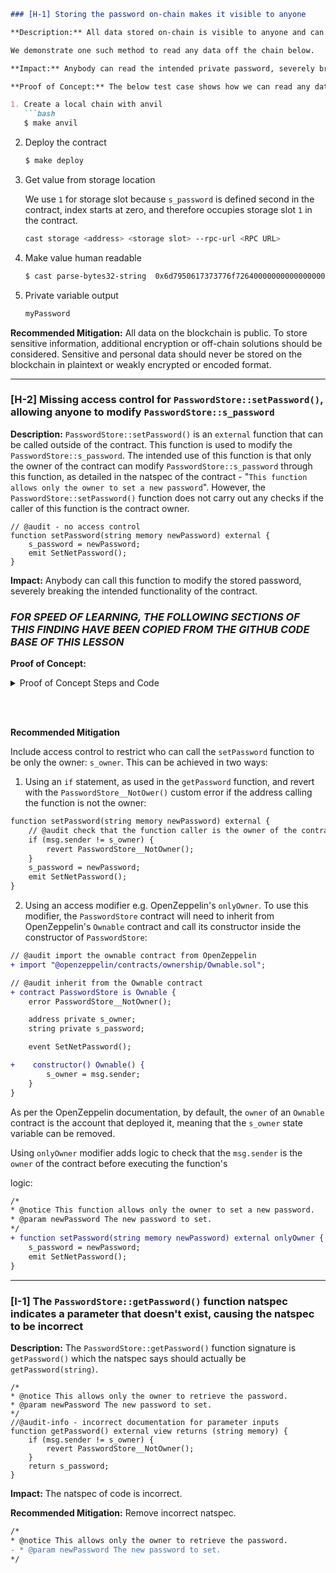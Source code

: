 
```markdown
### [H-1] Storing the password on-chain makes it visible to anyone

**Description:** All data stored on-chain is visible to anyone and can be read by anyone, regardless of any Solidity visibility keywords applied to variables. The `PasswordStore::s_password` variable is intended to securely and privately store a password set by the user, and only read by the user through the `PasswordStore::getPassword()` function which has an only owner check and revert. However, the `PasswordStore::s_password` variable is not private because it is stored on-chain.

We demonstrate one such method to read any data off the chain below.

**Impact:** Anybody can read the intended private password, severely breaking the functionality and intended service of the protocol.

**Proof of Concept:** The below test case shows how we can read any data from the blockchain.

1. Create a local chain with anvil
   ```bash
   $ make anvil
   ```

2. Deploy the contract
   ```bash
   $ make deploy
   ```

3. Get value from storage location

    We use `1` for storage slot because `s_password` is defined second in the contract, index starts at zero, and therefore occupies storage slot `1` in the contract.
   ```bash
   cast storage <address> <storage slot> --rpc-url <RPC URL>
   ```

4. Make value human readable
   ```bash
   $ cast parse-bytes32-string  0x6d7950617373776f726400000000000000000000000000000000000000000014
   ```

5. Private variable output
   ```bash
   myPassword
   ```

**Recommended Mitigation:** All data on the blockchain is public. To store sensitive information, additional encryption or off-chain solutions should be considered. Sensitive and personal data should never be stored on the blockchain in plaintext or weakly encrypted or encoded format.

-------------------------------------------------------------------------------------------------------------------------------------------------------------

### [H-2] Missing access control for `PasswordStore::setPassword()`, allowing anyone to modify `PasswordStore::s_password`

**Description:** `PasswordStore::setPassword()` is an `external` function that can be called outside of the contract. This function is used to modify the `PasswordStore::s_password`. The intended use of this function is that only the owner of the contract can modify `PasswordStore::s_password` through this function, as detailed in the natspec of the contract - "`This function allows only the owner to set a new password`". However, the `PasswordStore::setPassword()` function does not carry out any checks if the caller of this function is the contract owner.

```solidity
// @audit - no access control
function setPassword(string memory newPassword) external {
    s_password = newPassword;
    emit SetNetPassword();
}
```

**Impact:** Anybody can call this function to modify the stored password, severely breaking the intended functionality of the contract.

### *FOR SPEED OF LEARNING, THE FOLLOWING SECTIONS OF THIS FINDING HAVE BEEN COPIED FROM THE GITHUB CODE BASE OF THIS LESSON*

**Proof of Concept:**

<details>

<summary>Proof of Concept Steps and Code</summary>

##### Working Test Case

The `makeAddr` helper function is used to setup an `attacker` address to call the `setPasword()` function:

```diff
contract PasswordStoreTest is Test {
    PasswordStore public passwordStore;
    DeployPasswordStore public deployer;
    address public owner;
+   address public attacker;

    function setUp() public {
        deployer = new DeployPasswordStore();
        passwordStore = deployer.run();
        owner = msg.sender;
        // attacker address
+       attacker = makeAddr("attacker");
    }
}
```

The following test, sets the password to `"attackerPassword"` using the attacker address. When run, this test will pass, demonstrating that the attacker can set the password:

```solidity
function test_poc_non_owner_set_password() public {
    // initiate the transaction from the non-owner attacker address
    vm.prank(attacker);
    string memory newPassword = "attackerPassword";
    // attacker attempts to set the password
    passwordStore.setPassword(newPassword);
    console.log("The attacker successfully set the password:" newPassword);
}
```

Run the test:

```bash
forge test --mt test_poc_non_owner_set_password -vvvv
```

Which yields the following output:

```bash
Running 1 test for test/PasswordStore.t.sol:PasswordStoreTest
[PASS] test_poc_non_owner_set_password() (gas: 20776)
Logs:
  The attacker successfully set the password: attackerPassword

Traces:
  [20776] PasswordStoreTest::test_poc_non_owner_set_password()
    ─ [0] VM::prank(attacker: [0x9dF0C6b0066D5317aA5b38B36850548DaCCa6B4e])
       ─  ()
    ─ [6686] PasswordStore::setPassword(attackerPassword)
       ─ emit SetNetPassword()
       ─  ()
    ─ [0] console::log(The attacker successfully set the password: attackerPassword) [staticcall]
       ─  ()
    ─  ()

Test result: ok. 1 passed; 0 failed; 0 skipped; finished in 1.36ms
```
</details>

<br></br>

**Recommended Mitigation**

Include access control to restrict who can call the `setPassword` function to be only the owner: `s_owner`. This can be achieved in two ways:

1. Using an `if` statement, as used in the `getPassword` function, and revert with the `PasswordStore__NotOwer()` custom error if the address calling the function is not the owner:

```diff
function setPassword(string memory newPassword) external {
    // @audit check that the function caller is the owner of the contract
    if (msg.sender != s_owner) {
        revert PasswordStore__NotOwner();
    }
    s_password = newPassword;
    emit SetNetPassword();
}
```

2. Using an access modifier e.g. OpenZeppelin's `onlyOwner`. To use this modifier, the `PasswordStore` contract will need to inherit from OpenZeppelin's `Ownable` contract and call its constructor inside the constructor of `PasswordStore`:

```diff
// @audit import the ownable contract from OpenZeppelin
+ import "@openzeppelin/contracts/ownership/Ownable.sol";

// @audit inherit from the Ownable contract
+ contract PasswordStore is Ownable {
    error PasswordStore__NotOwner();

    address private s_owner;
    string private s_password;

    event SetNetPassword();

+    constructor() Ownable() {
        s_owner = msg.sender;
    }
}
```

As per the OpenZeppelin documentation, by default, the `owner` of an `Ownable` contract is the account that deployed it, meaning that the `s_owner` state variable can be removed.

Using `onlyOwner` modifier adds logic to check that the `msg.sender` is the `owner` of the contract before executing the function's

 logic:

```diff
/*
* @notice This function allows only the owner to set a new password.
* @param newPassword The new password to set.
*/
+ function setPassword(string memory newPassword) external onlyOwner {
    s_password = newPassword;
    emit SetNetPassword();
}
```

------------------------------------------------------------------------------------------------------------------------------------------------------------------

### [I-1] The `PasswordStore::getPassword()` function natspec indicates a parameter that doesn't exist, causing the natspec to be incorrect

**Description:** The `PasswordStore::getPassword()` function signature is `getPassword()` which the natspec says should actually be `getPassword(string)`.

```solidity
/*
* @notice This allows only the owner to retrieve the password.
* @param newPassword The new password to set.
*/
//@audit-info - incorrect documentation for parameter inputs
function getPassword() external view returns (string memory) {
    if (msg.sender != s_owner) {
        revert PasswordStore__NotOwner();
    }
    return s_password;
}
```

**Impact:** The natspec of code is incorrect.

**Recommended Mitigation:** Remove incorrect natspec.

```diff
/*
* @notice This allows only the owner to retrieve the password.
- * @param newPassword The new password to set.
*/
```
```
